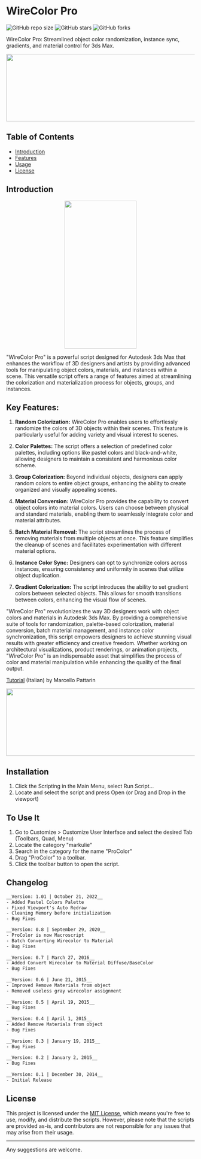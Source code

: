 # WireColor Pro

![GitHub repo size](https://img.shields.io/github/repo-size/markulie/WireColorPro)
![GitHub stars](https://img.shields.io/github/stars/markulie/WireColorPro?style=social)
![GitHub forks](https://img.shields.io/github/forks/markulie/WireColorPro?style=social)

WireColor Pro: Streamlined object color randomization, instance sync, gradients, and material control for 3ds Max.
<p align="center">
  <img width="650" height="180" src="https://github.com/markulie/ProColor/blob/master/ProColor_Blast.gif?raw=true">
</p>

## Table of Contents

- [Introduction](#introduction)
- [Features](#features)
- [Usage](#usage)
- [License](#license)

## Introduction












<p align="center">
  <img width="192" height="395" src="https://raw.githubusercontent.com/markulie/ProColor/master/ProColor_Window.png">
</p>


"WireColor Pro" is a powerful script designed for Autodesk 3ds Max that enhances the workflow of 3D designers and artists by providing advanced tools for manipulating object colors, materials, and instances within a scene. This versatile script offers a range of features aimed at streamlining the colorization and materialization process for objects, groups, and instances.

## Key Features:

1. **Random Colorization:** WireColor Pro enables users to effortlessly randomize the colors of 3D objects within their scenes. This feature is particularly useful for adding variety and visual interest to scenes.

2. **Color Palettes:** The script offers a selection of predefined color palettes, including options like pastel colors and black-and-white, allowing designers to maintain a consistent and harmonious color scheme.

3. **Group Colorization:** Beyond individual objects, designers can apply random colors to entire object groups, enhancing the ability to create organized and visually appealing scenes.

4. **Material Conversion:** WireColor Pro provides the capability to convert object colors into material colors. Users can choose between physical and standard materials, enabling them to seamlessly integrate color and material attributes.

5. **Batch Material Removal:** The script streamlines the process of removing materials from multiple objects at once. This feature simplifies the cleanup of scenes and facilitates experimentation with different material options.

6. **Instance Color Sync:** Designers can opt to synchronize colors across instances, ensuring consistency and uniformity in scenes that utilize object duplication.

7. **Gradient Colorization:** The script introduces the ability to set gradient colors between selected objects. This allows for smooth transitions between colors, enhancing the visual flow of scenes.

"WireColor Pro" revolutionizes the way 3D designers work with object colors and materials in Autodesk 3ds Max. By providing a comprehensive suite of tools for randomization, palette-based colorization, material conversion, batch material management, and instance color synchronization, this script empowers designers to achieve stunning visual results with greater efficiency and creative freedom. Whether working on architectural visualizations, product renderings, or animation projects, "WireColor Pro" is an indispensable asset that simplifies the process of color and material manipulation while enhancing the quality of the final output.


<a href="https://www.youtube.com/watch?v=j5dhfQ13YUk" target="-blank">Tutorial</a> (Italian) by Marcello Pattarin

<p align="center">
  <img width="650" height="180" src="https://github.com/markulie/ProColor/blob/master/ProColor_Gradient.jpg?raw=true">
</p>

## Installation
1. Click the Scripting in the Main Menu, select Run Script...
2. Locate and select the script and press Open (or Drag and Drop in the viewport)

## To Use It
1. Go to Customize > Customize User Interface and select the desired Tab (Toolbars, Quad, Menu)
2. Locate the category "markulie"
3. Search in the category for the name "ProColor"
4. Drag "ProColor" to a toolbar.
5. Click the toolbar button to open the script.



## Changelog

```html
__Version: 1.01 | October 21, 2022__
- Added Pastel Colors Palette  
- Fixed Viewport's Auto Redraw  
- Cleaning Memory before initialization  
- Bug Fixes  

__Version: 0.8 | September 29, 2020__
- ProColor is now Macroscript  
- Batch Converting Wirecolor to Material  
- Bug Fixes  
  
__Version: 0.7 | March 27, 2016__  
- Added Convert Wirecolor to Material Diffuse/BaseColor
- Bug Fixes  
  
__Version: 0.6 | June 21, 2015__  
- Improved Remove Materials from object
- Removed useless gray wirecolor assignment  
  
__Version: 0.5 | April 19, 2015__  
- Bug Fixes  
  
__Version: 0.4 | April 1, 2015__  
- Added Remove Materials from object
- Bug Fixes  
  
__Version: 0.3 | January 19, 2015__  
- Bug Fixes  
  
__Version: 0.2 | January 2, 2015__  
- Bug Fixes  
  
__Version: 0.1 | December 30, 2014__  
- Initial Release  
```


## License

This project is licensed under the [MIT License](LICENSE), which means you're free to use, modify, and distribute the scripts. However, please note that the scripts are provided as-is, and contributors are not responsible for any issues that may arise from their usage.

---

Any suggestions are welcome.
